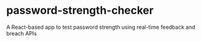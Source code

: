 # password-strength-checker
A React-based app to test password strength using real-time feedback and breach APIs
